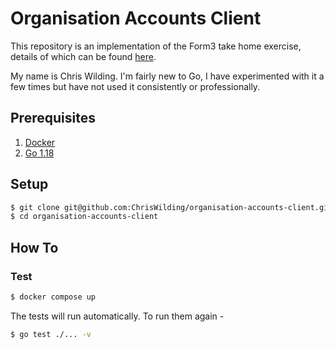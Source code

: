 # Organisation Accounts Client

This repository is an implementation of the Form3 take home exercise, details of which can be found [here](https://github.com/form3tech-oss/interview-accountapi).

My name is Chris Wilding. I'm fairly new to Go, I have experimented with it a few times but have not used it consistently or professionally.

## Prerequisites

1. [Docker](https://docs.docker.com/get-docker/)
1. [Go 1.18](https://go.dev/dl/)

## Setup

```sh
$ git clone git@github.com:ChrisWilding/organisation-accounts-client.git
$ cd organisation-accounts-client
```

## How To

### Test

```sh
$ docker compose up
```

The tests will run automatically. To run them again -

```sh
$ go test ./... -v
```
